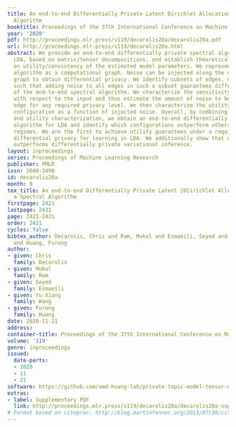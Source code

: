 ```yaml
---
title: An end-to-end Differentially Private Latent Dirichlet Allocation Using a Spectral
  Algorithm
booktitle: Proceedings of the 37th International Conference on Machine Learning
year: '2020'
pdf: http://proceedings.mlr.press/v119/decarolis20a/decarolis20a.pdf
url: http://proceedings.mlr.press/v119/decarolis20a.html
abstract: We provide an end-to-end differentially private spectral algorithm for learning
  LDA, based on matrix/tensor decompositions, and establish theoretical guarantees
  on utility/consistency of the estimated model parameters. We represent the spectral
  algorithm as a computational graph. Noise can be injected along the edges of this
  graph to obtain differential privacy. We identify subsets of edges, named “configurations”,
  such that adding noise to all edges in such a subset guarantees differential privacy
  of the end-to-end spectral algorithm. We characterize the sensitivity of the edges
  with respect to the input and thus estimate the amount of noise to be added to each
  edge for any required privacy level. We then characterize the utility loss for each
  configuration as a function of injected noise. Overall, by combining the sensitivity
  and utility characterization, we obtain an end-to-end differentially private spectral
  algorithm for LDA and identify which configurations outperform others under specific
  regimes. We are the first to achieve utility guarantees under a required level of
  differential privacy for learning in LDA. We additionally show that our method systematically
  outperforms differentially private variational inference.
layout: inproceedings
series: Proceedings of Machine Learning Research
publisher: PMLR
issn: 2640-3498
id: decarolis20a
month: 0
tex_title: An end-to-end Differentially Private Latent {D}irichlet Allocation Using
  a Spectral Algorithm
firstpage: 2421
lastpage: 2431
page: 2421-2431
order: 2421
cycles: false
bibtex_author: Decarolis, Chris and Ram, Mukul and Esmaeili, Seyed and Wang, Yu-Xiang
  and Huang, Furong
author:
- given: Chris
  family: Decarolis
- given: Mukul
  family: Ram
- given: Seyed
  family: Esmaeili
- given: Yu-Xiang
  family: Wang
- given: Furong
  family: Huang
date: 2020-11-21
address: 
container-title: Proceedings of the 37th International Conference on Machine Learning
volume: '119'
genre: inproceedings
issued:
  date-parts:
  - 2020
  - 11
  - 21
software: https://github.com/umd-huang-lab/private-topic-model-tensor-methods
extras:
- label: Supplementary PDF
  link: http://proceedings.mlr.press/v119/decarolis20a/decarolis20a-supp.pdf
# Format based on citeproc: http://blog.martinfenner.org/2013/07/30/citeproc-yaml-for-bibliographies/
---
```

